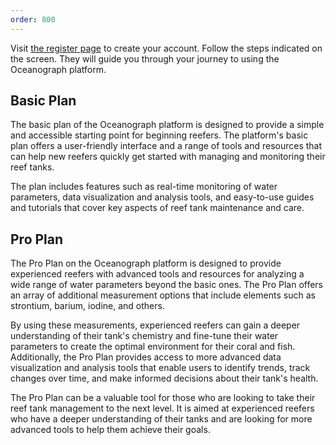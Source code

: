 ```yaml
---
order: 800
---
```


Visit [the register page](https://www.oceanograph.net/en/register) to create your account.
Follow the steps indicated on the screen. They will guide you through your journey to using the
Oceanograph platform.

## Basic Plan

The basic plan of the Oceanograph platform is designed to provide a simple and accessible starting point for beginning
reefers. The platform's basic plan offers a user-friendly interface and a range of tools and resources that can help new
reefers quickly get started with managing and monitoring their reef tanks.

The plan includes features such as real-time monitoring of water parameters, data visualization and analysis tools, and
easy-to-use guides and tutorials that cover key aspects of reef tank maintenance and care.

## Pro Plan

The Pro Plan on the Oceanograph platform is designed to provide experienced reefers with advanced tools and resources
for analyzing a wide range of water parameters beyond the basic ones. The Pro Plan offers an array of additional measurement options
that include elements such as strontium, barium, iodine, and others.

By using these measurements, experienced reefers can gain a deeper understanding of their tank's chemistry and fine-tune their
water parameters to create the optimal environment for their coral and fish. Additionally, the Pro Plan provides access
to more advanced data visualization and analysis tools that enable users to identify trends, track changes over time,
and make informed decisions about their tank's health.

The Pro Plan can be a valuable tool for those who are looking to take their
reef tank management to the next level. It is aimed at experienced reefers who have a deeper understanding of their tanks
and are looking for more advanced tools to help them achieve their goals.